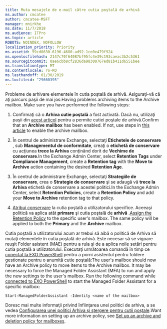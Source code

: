 ```yaml
---
title: Muta mesajele de e-mail către cutia poştală de arhivă
ms.author: cmcatee
author: cmcatee-MSFT
manager: mnirkhe
ms.date: 11/7/2018
ms.audience: ITPro
ms.topic: article
ROBOTS: NOINDEX, NOFOLLOW
localization_priority: Priority
ms.assetid: 59cd8630-6196-4680-ad92-1ce0e479f924
ms.openlocfilehash: 2147c70f64087bf95fc4e39c193caeac3b2c5361
ms.sourcegitcommit: 0ae6cbb8cf2836da98300767ed81b411d6551bee
ms.translationtype: MT
ms.contentlocale: ro-RO
ms.lasthandoff: 01/30/2019
ms.locfileid: "29660395"
---
```

<span data-ttu-id="366d2-p101">Probleme de arhivare elementele în cutia poştală de arhivă. Asiguraţi-vă că aţi parcurs paşii de mai jos:</span><span class="sxs-lookup"><span data-stu-id="366d2-p101">Having problems archiving items to the Archive mailbox. Make sure you have performed the following steps:</span></span>
  
1. <span data-ttu-id="366d2-p102">Confirmaţi că o **Arhiva cutie poştală** a fost activată. Dacă nu, utilizaţi paşii din [acest articol](https://docs.microsoft.com/office365/securitycompliance/enable-archive-mailboxes) pentru a permite cutiei poştale de arhivă.</span><span class="sxs-lookup"><span data-stu-id="366d2-p102">Confirm that an **Archive mailbox** has been enabled. If not, use steps in [this article](https://docs.microsoft.com/office365/securitycompliance/enable-archive-mailboxes) to enable the archive mailbox.</span></span> 
    
2. <span data-ttu-id="366d2-106">În centrul de administrare Exchange, selectaţi **Etichetele de conservare** , sub **Managementul de conformitate**, creaţi o **etichetă de conservare** cu acţiunea **trece la Arhiva** conţinând dorit de **Vechime de conservare**.</span><span class="sxs-lookup"><span data-stu-id="366d2-106">In the Exchange Admin Center, select **Retention Tags** under **Compliance Management**, create a **Retention tag** with the **Move to Archive** action containing the desired **Retention Age**.</span></span>
    
3. <span data-ttu-id="366d2-107">În centrul de administrare Exchange, selectaţi **Strategiile de conservare**, crea o **Strategie de conservare** şi se adaugă vă **trece la Arhiva** etichetă de conservare a acestei politici.</span><span class="sxs-lookup"><span data-stu-id="366d2-107">In the Exchange Admin Center, select **Retention Policies**, create a **Retention Policy** and add your **Move to Archive** retention tag to that policy.</span></span> 
    
4. <span data-ttu-id="366d2-p103">[Atribui conservare](https://docs.microsoft.com/exchange/security-and-compliance/messaging-records-management/apply-retention-policy) la cutia poştală a utilizatorului specifice. Aceeaşi politică va aplica atât **primare** şi cutia poştală de **arhivă** .</span><span class="sxs-lookup"><span data-stu-id="366d2-p103">[Assign the Retention Policy](https://docs.microsoft.com/exchange/security-and-compliance/messaging-records-management/apply-retention-policy) to the specific user's mailbox. The same policy will be applied to both the **Primary** and the **Archive** mailbox.</span></span> 
    
<span data-ttu-id="366d2-p104">Cutia poştală a utilizatorului acum ar trebui să aibă o politică de Arhiva să mutaţi elementele în cutia poştală de arhivă. Este necesar să se vigoare reuşit Folder asistent (MAE) pentru a rula şi de a aplica noile setări pentru cutia poştală a utilizatorului. Executaţi următoarea comandă în timp ce [conectat la EXO PowerShell](https://docs.microsoft.com/powershell/exchange/exchange-online/connect-to-exchange-online-powershell/connect-to-exchange-online-powershell?view=exchange-ps) pentru a porni asistentul pentru foldere gestionate pentru o anumită cutie poştală:</span><span class="sxs-lookup"><span data-stu-id="366d2-p104">The user's mailbox should now have an Archive policy to move items to the Archive mailbox. It may be necessary to force the Managed Folder Assistant (MFA) to run and apply the new settings to the user's mailbox. Run the following command while [connected to EXO PowerShell](https://docs.microsoft.com/powershell/exchange/exchange-online/connect-to-exchange-online-powershell/connect-to-exchange-online-powershell?view=exchange-ps) to start the Managed Folder Assistant for a specific mailbox:</span></span> 
  
```
Start-ManagedFolderAssistant -Identity <name of the mailbox>
```

<span data-ttu-id="366d2-113">Doresc mai multe informaţii privind înfiinţarea unei politici de arhiva, a se vedea [Configurarea unei politici Arhiva şi ştergere pentru cutii poştale](https://docs.microsoft.com/office365/securitycompliance/set-up-an-archive-and-deletion-policy-for-mailboxes#step-1-enable-archive-mailboxes-for-users).</span><span class="sxs-lookup"><span data-stu-id="366d2-113">Want more information on setting up an archive policy, see [Set up an archive and deletion policy for mailboxes](https://docs.microsoft.com/office365/securitycompliance/set-up-an-archive-and-deletion-policy-for-mailboxes#step-1-enable-archive-mailboxes-for-users).</span></span>
  

